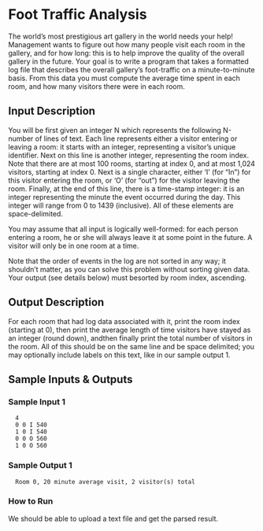 # Foot Traffic Analysis

The world’s most prestigious art gallery in the world needs your help! Management wants to figure out how many people visit each room in the gallery, and for how long: this is to help improve the quality of the overall gallery in the future.
Your goal is to write a program that takes a formatted log file that describes the overall gallery’s foot-traffic on a minute-to-minute basis. From this data you must compute the average time spent in each room, and how many visitors there were in each room.

## Input Description

You will be first given an integer N which represents the following N-number of lines of text. Each line represents either a visitor entering or leaving a room: it starts with an integer, representing a visitor’s unique identifier. Next on this line is another integer, representing the room index. Note that there are at most 100 rooms, starting at index 0, and at most 1,024 visitors, starting at index 0. Next is a single character, either ‘I’ (for “In”) for this visitor entering the room, or ‘O’ (for “out”) for the visitor leaving the room. Finally, at the end of this line, there is a time-stamp integer: it is an integer representing the minute the event occurred during the day. This integer will range from 0 to 1439 (inclusive). All of these elements are space-delimited.

You may assume that all input is logically well-formed: for each person entering a room, he or she will always leave it at some point in the future. A visitor will only be in one room at a time.

Note that the order of events in the log are not sorted in any way; it shouldn’t matter, as you can solve this problem without sorting given data. Your output (see details below) must besorted by room index, ascending.

## Output Description

For each room that had log data associated with it, print the room index (starting at 0), then print the average length of time visitors have stayed as an integer (round down), andthen finally print the total number of visitors in the room. All of this should be on the same line and be space delimited; you may optionally include labels on this text, like in our sample output 1.

## Sample Inputs & Outputs

### Sample Input 1

      4
      0 0 I 540
      1 0 I 540
      0 0 O 560
      1 0 O 560
      
### Sample Output 1

      Room 0, 20 minute average visit, 2 visitor(s) total
      
### How to Run

We should be able to upload a text file and get the parsed result.

